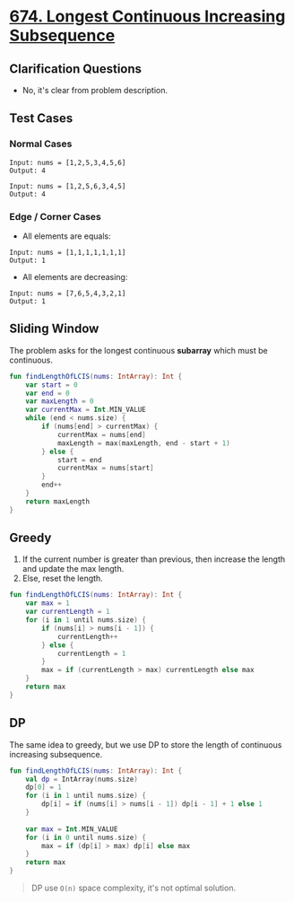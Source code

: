 # [674. Longest Continuous Increasing Subsequence](https://leetcode.com/problems/longest-continuous-increasing-subsequence/)

## Clarification Questions
* No, it's clear from problem description.
 
## Test Cases
### Normal Cases
```
Input: nums = [1,2,5,3,4,5,6]
Output: 4

Input: nums = [1,2,5,6,3,4,5]
Output: 4
```
### Edge / Corner Cases
* All elements are equals:
```
Input: nums = [1,1,1,1,1,1,1]
Output: 1
```

* All elements are decreasing:
```
Input: nums = [7,6,5,4,3,2,1]
Output: 1
```

## Sliding Window
The problem asks for the longest continuous **subarray** which must be continuous.

```kotlin
fun findLengthOfLCIS(nums: IntArray): Int {
    var start = 0
    var end = 0
    var maxLength = 0
    var currentMax = Int.MIN_VALUE
    while (end < nums.size) {
        if (nums[end] > currentMax) {
            currentMax = nums[end]
            maxLength = max(maxLength, end - start + 1)
        } else {
            start = end
            currentMax = nums[start]
        }
        end++
    }
    return maxLength
}
```

## Greedy
1. If the current number is greater than previous, then increase the length and update the max length.
2. Else, reset the length.
```kotlin
fun findLengthOfLCIS(nums: IntArray): Int {
    var max = 1
    var currentLength = 1
    for (i in 1 until nums.size) {
        if (nums[i] > nums[i - 1]) {
            currentLength++
        } else {
            currentLength = 1
        }
        max = if (currentLength > max) currentLength else max
    }
    return max
}
```

## DP
The same idea to greedy, but we use DP to store the length of continuous increasing subsequence.
```kotlin
fun findLengthOfLCIS(nums: IntArray): Int {
    val dp = IntArray(nums.size) 
    dp[0] = 1
    for (i in 1 until nums.size) {
        dp[i] = if (nums[i] > nums[i - 1]) dp[i - 1] + 1 else 1
    }
    
    var max = Int.MIN_VALUE
    for (i in 0 until nums.size) {
        max = if (dp[i] > max) dp[i] else max
    }
    return max
}
```

> DP use `O(n)` space complexity, it's not optimal solution.